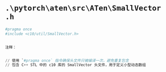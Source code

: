 # `.\pytorch\aten\src\ATen\SmallVector.h`

```py
#pragma once
#include <c10/util/SmallVector.h>


注释：


// 使用 `#pragma once` 指令确保头文件只被编译一次，避免重复包含
// 包含 C++ STL 中的 c10 库的 SmallVector 头文件，用于定义小型动态数组
```